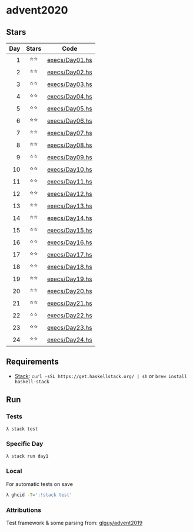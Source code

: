 # advent2020

## Stars

| Day   | Stars   | Code |
|------:|:-------:|------|
|   1   |  ⭐⭐   | [execs/Day01.hs](https://github.com/egnwd/advent/blob/main/execs/Day01.hs) |
|   2   |  ⭐⭐   | [execs/Day02.hs](https://github.com/egnwd/advent/blob/main/execs/Day02.hs) |
|   3   |  ⭐⭐   | [execs/Day03.hs](https://github.com/egnwd/advent/blob/main/execs/Day03.hs) |
|   4   |  ⭐⭐   | [execs/Day04.hs](https://github.com/egnwd/advent/blob/main/execs/Day04.hs) |
|   5   |  ⭐⭐   | [execs/Day05.hs](https://github.com/egnwd/advent/blob/main/execs/Day05.hs) |
|   6   |  ⭐⭐   | [execs/Day06.hs](https://github.com/egnwd/advent/blob/main/execs/Day06.hs) |
|   7   |  ⭐⭐   | [execs/Day07.hs](https://github.com/egnwd/advent/blob/main/execs/Day07.hs) |
|   8   |  ⭐⭐   | [execs/Day08.hs](https://github.com/egnwd/advent/blob/main/execs/Day08.hs) |
|   9   |  ⭐⭐   | [execs/Day09.hs](https://github.com/egnwd/advent/blob/main/execs/Day09.hs) |
|   10  |  ⭐⭐   | [execs/Day10.hs](https://github.com/egnwd/advent/blob/main/execs/Day10.hs) |
|   11  |  ⭐⭐   | [execs/Day11.hs](https://github.com/egnwd/advent/blob/main/execs/Day11.hs) |
|   12  |  ⭐⭐   | [execs/Day12.hs](https://github.com/egnwd/advent/blob/main/execs/Day12.hs) |
|   13  |  ⭐⭐   | [execs/Day13.hs](https://github.com/egnwd/advent/blob/main/execs/Day13.hs) |
|   14  |  ⭐⭐   | [execs/Day14.hs](https://github.com/egnwd/advent/blob/main/execs/Day14.hs) |
|   15  |  ⭐⭐   | [execs/Day15.hs](https://github.com/egnwd/advent/blob/main/execs/Day15.hs) |
|   16  |  ⭐⭐   | [execs/Day16.hs](https://github.com/egnwd/advent/blob/main/execs/Day16.hs) |
|   17  |  ⭐⭐   | [execs/Day17.hs](https://github.com/egnwd/advent/blob/main/execs/Day17.hs) |
|   18  |  ⭐⭐   | [execs/Day18.hs](https://github.com/egnwd/advent/blob/main/execs/Day18.hs) |
|   19  |  ⭐⭐   | [execs/Day19.hs](https://github.com/egnwd/advent/blob/main/execs/Day19.hs) |
|   20  |  ⭐⭐   | [execs/Day20.hs](https://github.com/egnwd/advent/blob/main/execs/Day20.hs) |
|   21  |  ⭐⭐   | [execs/Day21.hs](https://github.com/egnwd/advent/blob/main/execs/Day21.hs) |
|   22  |  ⭐⭐   | [execs/Day22.hs](https://github.com/egnwd/advent/blob/main/execs/Day22.hs) |
|   23  |  ⭐⭐   | [execs/Day23.hs](https://github.com/egnwd/advent/blob/main/execs/Day23.hs) |
|   24  |  ⭐⭐   | [execs/Day24.hs](https://github.com/egnwd/advent/blob/main/execs/Day24.hs) |

## Requirements

 - [Stack](https://docs.haskellstack.org/en/stable/install_and_upgrade/): `curl -sSL https://get.haskellstack.org/ | sh` or `brew install haskell-stack`

## Run

### Tests

```sh
λ stack test
```

### Specific Day

```sh
λ stack run day1
```

### Local

For automatic tests on save
```sh
λ ghcid -T=':!stack test'
```

### Attributions

Test framework & some parsing from: [glguy/advent2019](https://github.com/glguy/advent2019)
